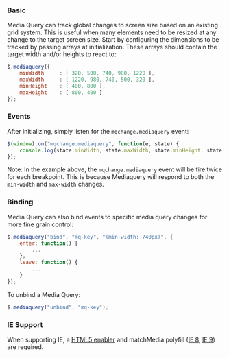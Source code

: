 ### Basic

Media Query can track global changes to screen size based on an existing grid system. This is useful when many elements need to be resized at any change to the target screen size. Start by configuring the dimensions to be tracked by passing arrays at initialization. These arrays should contain the target width and/or heights to react to:

```javascript
$.mediaquery({
	minWidth     : [ 320, 500, 740, 980, 1220 ],
	maxWidth     : [ 1220, 980, 740, 500, 320 ],
	minHeight    : [ 400, 800 ],
	maxHeight    : [ 800, 400 ]
});
```

### Events

After initializing, simply listen for the `mqchange.mediaquery` event:

```javascript
$(window).on("mqchange.mediaquery", function(e, state) {
	console.log(state.minWidth, state.maxWidth, state.minHeight, state.maxHeight);
});
```

Note: In the example above, the `mqchange.mediaquery` event will be fire twice for each breakpoint. This is because Mediaquery will respond to both the `min-width` and `max-width` changes.

### Binding

Media Query can also bind events to specific media query changes for more fine grain control:

```javascript
$.mediaquery("bind", "mq-key", "(min-width: 740px)", {
	enter: function() {
		...
	},
	leave: function() {
		...
	}
});
```

To unbind a Media Query:

```javascript
$.mediaquery("unbind", "mq-key");
```

### IE Support

When supporting IE, a [HTML5 enabler](https://gist.github.com/benplum/8045366) and matchMedia polyfill ([IE 8](https://gist.github.com/benplum/8045336), [IE 9](https://gist.github.com/benplum/8045327)) are required.